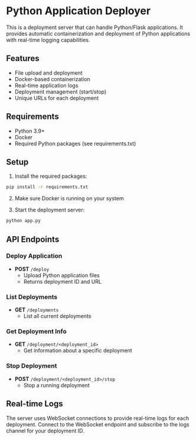 # Python Application Deployer

This is a deployment server that can handle Python/Flask applications. It provides automatic containerization and deployment of Python applications with real-time logging capabilities.

## Features

- File upload and deployment
- Docker-based containerization
- Real-time application logs
- Deployment management (start/stop)
- Unique URLs for each deployment

## Requirements

- Python 3.9+
- Docker
- Required Python packages (see requirements.txt)

## Setup

1. Install the required packages:
```bash
pip install -r requirements.txt
```

2. Make sure Docker is running on your system

3. Start the deployment server:
```bash
python app.py
```

## API Endpoints

### Deploy Application
- **POST** `/deploy`
  - Upload Python application files
  - Returns deployment ID and URL

### List Deployments
- **GET** `/deployments`
  - List all current deployments

### Get Deployment Info
- **GET** `/deployment/<deployment_id>`
  - Get information about a specific deployment

### Stop Deployment
- **POST** `/deployment/<deployment_id>/stop`
  - Stop a running deployment

## Real-time Logs

The server uses WebSocket connections to provide real-time logs for each deployment. Connect to the WebSocket endpoint and subscribe to the logs channel for your deployment ID.
